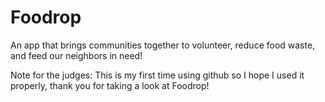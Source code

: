 # Foodrop
An app that brings communities together to volunteer, reduce food waste, and feed our neighbors in need!

Note for the judges: This is my first time using github so I hope I used it properly, thank you for taking a look at Foodrop!
